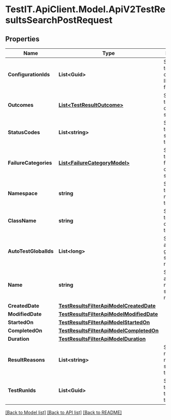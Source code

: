 # TestIT.ApiClient.Model.ApiV2TestResultsSearchPostRequest

## Properties

Name | Type | Description | Notes
------------ | ------------- | ------------- | -------------
**ConfigurationIds** | **List&lt;Guid&gt;** | Specifies a test result configuration IDs to search for | [optional] 
**Outcomes** | [**List&lt;TestResultOutcome&gt;**](TestResultOutcome.md) | Specifies a test result outcomes to search for | [optional] 
**StatusCodes** | **List&lt;string&gt;** | Specifies a test result status codes to search for | [optional] 
**FailureCategories** | [**List&lt;FailureCategoryModel&gt;**](FailureCategoryModel.md) | Specifies a test result failure categories to search for | [optional] 
**Namespace** | **string** | Specifies a test result namespace to search for | [optional] 
**ClassName** | **string** | Specifies a test result class name to search for | [optional] 
**AutoTestGlobalIds** | **List&lt;long&gt;** | Specifies an autotest global IDs to search results for | [optional] 
**Name** | **string** | Specifies an autotest name to search results for | [optional] 
**CreatedDate** | [**TestResultsFilterApiModelCreatedDate**](TestResultsFilterApiModelCreatedDate.md) |  | [optional] 
**ModifiedDate** | [**TestResultsFilterApiModelModifiedDate**](TestResultsFilterApiModelModifiedDate.md) |  | [optional] 
**StartedOn** | [**TestResultsFilterApiModelStartedOn**](TestResultsFilterApiModelStartedOn.md) |  | [optional] 
**CompletedOn** | [**TestResultsFilterApiModelCompletedOn**](TestResultsFilterApiModelCompletedOn.md) |  | [optional] 
**Duration** | [**TestResultsFilterApiModelDuration**](TestResultsFilterApiModelDuration.md) |  | [optional] 
**ResultReasons** | **List&lt;string&gt;** | Specifies result reasons for searching test results | [optional] 
**TestRunIds** | **List&lt;Guid&gt;** | Specifies a test result test run IDs to search for | [optional] 

[[Back to Model list]](../README.md#documentation-for-models) [[Back to API list]](../README.md#documentation-for-api-endpoints) [[Back to README]](../README.md)


